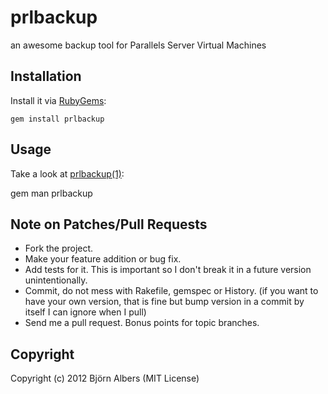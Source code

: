 prlbackup
=========

an awesome backup tool for Parallels Server Virtual Machines

Installation
------------

Install it via [RubyGems](https://rubygems.org/gems/prlbackup):

	gem install prlbackup

Usage
-----

Take a look at [prlbackup(1)](http://bjoernalbers.de/prlbackup/):

  gem man prlbackup

Note on Patches/Pull Requests
-----------------------------

* Fork the project.
* Make your feature addition or bug fix.
* Add tests for it. This is important so I don't break it in a future version unintentionally.
* Commit, do not mess with Rakefile, gemspec or History.
  (if you want to have your own version, that is fine but bump version in a commit by itself I can ignore when I pull)
* Send me a pull request. Bonus points for topic branches.

Copyright
---------

Copyright (c) 2012 Björn Albers (MIT License)
